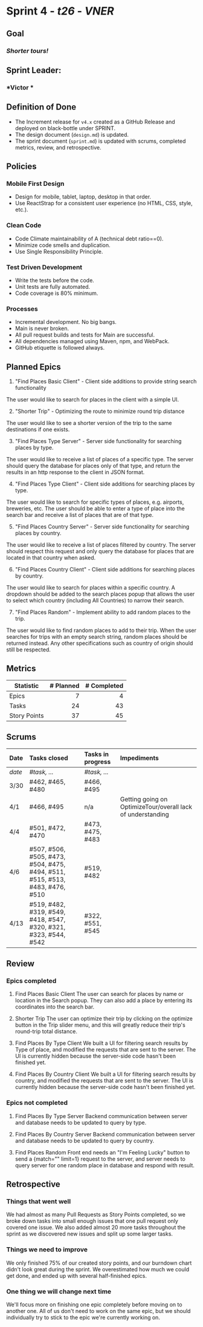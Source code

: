 # Sprint 4 - *t26* - *VNER*

## Goal
### *Shorter tours!*

## Sprint Leader: 
### *Victor *

## Definition of Done

* The Increment release for `v4.x` created as a GitHub Release and deployed on black-bottle under SPRINT.
* The design document (`design.md`) is updated.
* The sprint document (`sprint.md`) is updated with scrums, completed metrics, review, and retrospective.

## Policies

### Mobile First Design
* Design for mobile, tablet, laptop, desktop in that order.
* Use ReactStrap for a consistent user experience (no HTML, CSS, style, etc.).

### Clean Code
* Code Climate maintainability of A (technical debt ratio==0).
* Minimize code smells and duplication.
* Use Single Responsibility Principle.

### Test Driven Development
* Write the tests before the code.
* Unit tests are fully automated.
* Code coverage is 80% minimum.

### Processes
* Incremental development.  No big bangs.
* Main is never broken. 
* All pull request builds and tests for Main are successful.
* All dependencies managed using Maven, npm, and WebPack.
* GitHub etiquette is followed always.


## Planned Epics

1. "Find Places Basic Client" - Client side additions to provide string search functionality

The user would like to search for places in the client with a simple UI.

2. "Shorter Trip" - Optimizing the route to minimize round trip distance

The user would like to see a shorter version of the trip to the same destinations if one exists.

3. "Find Places Type Server" - Server side functionality for searching places by type.

The user would like to receive a list of places of a specific type. The server should query the database for places only of that type, and return the results in an http response to the client in JSON format.

4. "Find Places Type Client" - Client side additions for searching places by type.

The user would like to search for specific types of places, e.g. airports, breweries, etc. The user should be able to enter a type of place into the search bar and receive a list of places that are of that type.

5. "Find Places Country Server" - Server side functionality for searching places by country.

The user would like to receive a list of places filtered by country. The server should respect this request and only query the database for places that are located in that country when asked.

6. "Find Places Country Client" - Client side additions for searching places by country.

The user would like to search for places within a specific country. A dropdown should be added to the search places popup that allows the user to select which country (including All Countries) to narrow their search.

7. "Find Places Random" - Implement ability to add random places to the trip.

The user would like to find random places to add to their trip. When the user searches for trips with an empty search string, random places should be returned instead. Any other specifications such as country of origin should still be respected.


## Metrics

| Statistic | # Planned | # Completed |
| --- | ---: | ---: |
| Epics | 7 | 4 |
| Tasks | 24 | 43 |
| Story Points | 37 | 45 |


## Scrums

| Date | Tasks closed  | Tasks in progress | Impediments |
| :--- | :--- | :--- | :--- |
| *date* | *#task, ...* | *#task, ...* |  | 
| 3/30 | #462,  #465, #480 | #466, #495 |  | 
| 4/1 | #466, #495 | n/a | Getting going on OptimizeTour/overall lack of understanding  | 
| 4/4 | #501, #472, #470 | #473, #475, #483 | |
| 4/6 | #507, #506, #505, #473, #504, #475, #494, #511, #515, #513, #483, #476, #510 | #519, #482 | |
| 4/13 | #519, #482, #319, #549, #418, #547, #320, #321, #323, #544, #542 | #322, #551, #545 | |


## Review

### Epics completed  
1. Find Places Basic Client
The user can search for places by name or location in the Search popup. They can also add a place by entering its coordinates into the search bar.

1. Shorter Trip
The user can optimize their trip by clicking on the optimize button in the Trip slider menu, and this will greatly reduce their trip's round-trip total distance.

1. Find Places By Type Client
We built a UI for filtering search results by Type of place, and modified the requests that are sent to the server. The UI is currently hidden because the server-side code hasn't been finished yet.

1. Find Places By Country Client
We built a UI for filtering search results by country, and modified the requests that are sent to the server. The UI is currently hidden because the server-side code hasn't been finished yet.

### Epics not completed 
1. Find Places By Type Server
Backend communication between server and database needs to be updated to query by type.

1. Find Places By Country Server
Backend communication between server and database needs to be updated to query by country.

1. Find Places Random
Front end needs an "I'm Feeling Lucky" button to send a {match="" limit=1} request to the server, and server needs to query server for one random place in database and respond with result.

## Retrospective

### Things that went well
We had almost as many Pull Requests as Story Points completed, so we broke down tasks into small enough issues that one pull request only covered one issue. We also added almost 20 more tasks throughout the sprint as we discovered new issues and split up some larger tasks.

### Things we need to improve
We only finished 75% of our created story points, and our burndown chart didn't look great during the sprint. We overestimated how much we could get done, and ended up with several half-finished epics.

### One thing we will change next time
We'll focus more on finishing one epic completely before moving on to another one. All of us don't need to work on the same epic, but we should individually try to stick to the epic we're currently working on.
